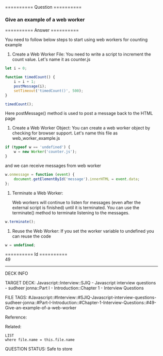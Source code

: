 ========== Question ==========  

### Give an example of a web worker  

========== Answer ==========  

You need to follow below steps to start using web workers for counting example

1. Create a Web Worker File: You need to write a script to increment the count value. Let's name it as counter.js

```javascript
let i = 0;

function timedCount() {
    i = i + 1;
    postMessage(i);
    setTimeout('timedCount()', 500);
}

timedCount();
```

Here postMessage() method is used to post a message back to the HTML page

1. Create a Web Worker Object: You can create a web worker object by checking for browser support. Let's name this file as web_worker_example.js

```javascript
if (typeof w == 'undefined') {
    w = new Worker('counter.js');
}
```

and we can receive messages from web worker

```javascript
w.onmessage = function (event) {
    document.getElementById('message').innerHTML = event.data;
};
```

1. Terminate a Web Worker:

    Web workers will continue to listen for messages (even after the external script is finished) until it is terminated. You can use the terminate() method to terminate listening to the messages.

```javascript
w.terminate();
```

1. Reuse the Web Worker: If you set the worker variable to undefined you can reuse the code

```javascript
w = undefined;
```

========== Id ==========  
49

---

DECK INFO

TARGET DECK: Javascript::Interview::SJIQ - Javascript interview questions - sudheer jonna::Part I - Introduction::Chapter 1 - Interview Questions

FILE TAGS: #Javascript::#Interview::#SJIQ-Javascript-interview-questions-sudheer-jonna::#Part-I-Introduction::#Chapter-1-Interview-Questions::#49-Give-an-example-of-a-web-worker

Reference:

Related:

```dataview
LIST
where file.name = this.file.name
```

QUESTION STATUS: Safe to store
